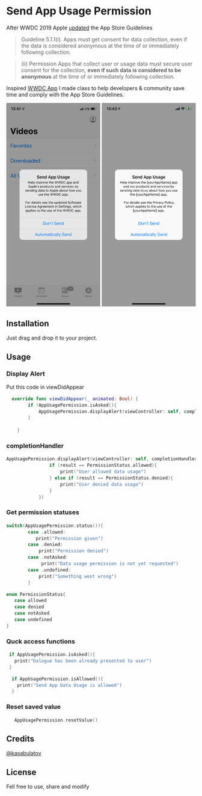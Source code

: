 # Send App Usage Permission

After WWDC 2019 Apple [updated](https://developer.apple.com/app-store/review/guidelines/#5.1) the App Store Guidelines 
> Guideline 5.1.1(i). Apps must get consent for data collection, even if the data is considered anonymous at the time of or immediately following collection.

> (ii) Permission Apps that collect user or usage data must secure user consent for the collection, **even if such data is considered to be anonymous** at the time of or immediately following collection.

Inspired [WWDC App](https://itunes.apple.com/app/wwdc/id640199958?mt=8) I made class to help developers & community save time and comply with the App Store Guidelines.

<img width="250" src="/screens/IMG_0855.PNG"> <img width="250" src="/screens/IMG_3825.PNG">

## Installation

Just drag and drop it to your project.

## Usage

### Display Alert

Put this code in viewDidAppear

```swift
  override func viewDidAppear(_ animated: Bool) {
        if !AppUsagePermission.isAsked(){
            AppUsagePermission.displayAlert(viewController: self, completionHandler: nil)
        }

    }
```

### сompletionHandler

```swift 
AppUsagePermission.displayAlert(viewController: self, completionHandler: { result in
                if (result == PermissionStatus.allowed){
                    print("User allowed data usage")
                } else if (result == PermissionStatus.denied){
                    print("User denied data usage")
                }
            })
```
### Get permission statuses

```swift
switch(AppUsagePermission.status()){
        case .allowed:
           print("Permission given")
        case .denied:
            print("Permission denied")
        case .notAsked:
             print("Data usage permission is not yet requested")
        case .undefined:
            print("Something went wrong")
        }
 ```
 
 ```swift
 enum PermissionStatus{
    case allowed
    case denied
    case notAsked
    case undefined
}
 ```
 
 ### Quck access functions
 ```swift 
  if AppUsagePermission.isAsked(){
    print("Dalogue has been already presented to user")
  }
```

```swift 
  if AppUsagePermission.isAllowed(){
    print("Send App Data Usage is allowed")
  }
```

 ### Reset saved value
  ```swift 
     AppUsagePermission.resetValue()
  ``` 
  
## Credits
[@kasabulatov](https://twitter.com/kasabulatov)


## License

Fell free to use, share and modify
 
